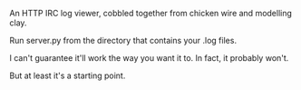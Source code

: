 An HTTP IRC log viewer, cobbled together from chicken wire and modelling clay.

Run server.py from the directory that contains your .log files.

I can't guarantee it'll work the way you want it to.  In fact, it probably won't.

But at least it's a starting point.
